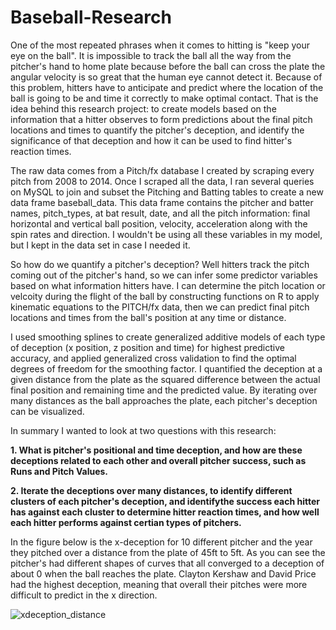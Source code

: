 # Baseball-Research

One of the most repeated phrases when it comes to hitting is "keep your eye on the ball". It is impossible to track the ball all the way from the pitcher's hand to home plate because before the ball can cross the plate the angular velocity is so great that the human eye cannot detect it. Because of this problem, hitters have to anticipate and predict where the location of the ball is going to be and time it correctly to make optimal contact. That is the idea behind this research project: to create models based on the information that a hitter observes to form predictions about the final pitch locations and times to quantify the pitcher's deception, and identify the significance of that deception and how it can be used to find hitter's reaction times.

The raw data comes from a Pitch/fx database I created by scraping every pitch from 2008 to 2014. Once I scraped all the data, I ran several queries on MySQL to join and subset the Pitching and Batting tables to create a new data frame baseball_data. This data frame contains the pitcher and batter names, pitch_types, at bat result, date, and all the pitch information: final horizontal and vertical ball position, velocity, acceleration along with the spin rates and direction. I wouldn't be using all these variables in my model, but I kept in the data set in case I needed it.

So how do we quantify a pitcher's deception? Well hitters track the pitch coming out of the pitcher's hand, so we can infer some predictor variables based on what information hitters have. I can determine the pitch location or velcoity during the flight of the ball by constructing functions on R to apply kinematic equations to the PITCH/fx data, then we can predict final pitch locations and times from the ball's position at any time or distance. 

I used smoothing splines to create generalized additive models of each type of deception (x position, z position and time) for highest predictive accuracy, and applied generalized cross validation to find the optimal degrees of freedom for the smoothing factor. I quantified the deception at a given distance from the plate as the squared difference between the actual final position and remaining time and the predicted value. By iterating over many distances as the ball approaches the plate, each pitcher's deception can be visualized.

In summary I wanted to look at two questions with this research:

**1. What is pitcher's positional and time deception, and how are these deceptions related to each other and overall pitcher success, such as Runs and Pitch Values.**

**2. Iterate the deceptions over many distances, to identify different clusters of each pitcher's deception, and identifythe success each hitter has against each cluster to determine hitter reaction times, and how well each hitter performs against certian types of pitchers.**

In the figure below is the x-deception for 10 different pitcher and the year they pitched over a distance from the plate of 45ft to 5ft. As you can see the pitcher's had different shapes of curves that all converged to a deception of about 0 when the ball reaches the plate. Clayton Kershaw and David Price had the highest deception, meaning that overall their pitches were more difficult to predict in the x direction.

![xdeception_distance](https://cloud.githubusercontent.com/assets/20291218/20826989/bfa38eea-b83c-11e6-9657-7c6ea641c972.jpeg)














